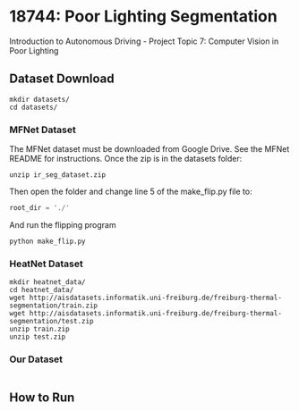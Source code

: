 # 18744: Poor Lighting Segmentation
Introduction to Autonomous Driving - Project Topic 7: Computer Vision in Poor Lighting

## Dataset Download

```commandline
mkdir datasets/
cd datasets/
```

### MFNet Dataset
The MFNet dataset must be downloaded from Google Drive.  See the MFNet README for instructions.
Once the zip is in the datasets folder:
```commandline
unzip ir_seg_dataset.zip
```
Then open the folder and change line 5 of the make_flip.py file to:
```python
root_dir = './'
```
And run the flipping program
```commandline
python make_flip.py
```

### HeatNet Dataset
```commandline
mkdir heatnet_data/
cd heatnet_data/
wget http://aisdatasets.informatik.uni-freiburg.de/freiburg-thermal-segmentation/train.zip
wget http://aisdatasets.informatik.uni-freiburg.de/freiburg-thermal-segmentation/test.zip
unzip train.zip
unzip test.zip
```

### Our Dataset
```commandline

```

## How to Run
